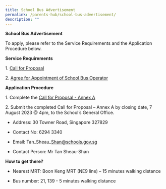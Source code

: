 ```yaml
---
title: School Bus Advertisement
permalink: /parents-hub/school-bus-advertisement/
description: ""
---
```

**School Bus Advertisement**

To apply, please refer to the Service Requirements and the Application Procedure below.

**Service Requirements**

1\. [Call for Proposal](/files/Parents'%20Hub/Sch%20Canteen%20and%20Sch%20Bus%20Advert/call_for_proposal.pdf)

2\. [Agree for Appointment of School Bus Operator](/files/Parents'%20Hub/Sch%20Canteen%20and%20Sch%20Bus%20Advert/agreement_for_appointment_of_school_bus_operator_annex_b.pdf)



**Application Procedure**

1\. Complete the [Call for Proposal - Annex A](/files/Parents'%20Hub/Sch%20Canteen%20and%20Sch%20Bus%20Advert/call_for_proposal_annex_a_ok.pdf)

2\. Submit the completed Call for Proposal – Annex A by closing date, 7 August 2023 @ 4pm, to the School’s General Office.

* Address: 30 Towner Road, Singapore 327829 

* Contact No: 6294 3340

* Email: Tan\_Sheau\_Shan@schools.gov.sg

* Contact Person: Mr Tan Sheau-Shan

**How to get there?**

* Nearest MRT: Boon Keng MRT (NE9 line) – 15 minutes walking distance

* Bus number: 21, 139 - 5 minutes walking distance